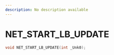```yaml
---
description: No description available 
---
```


# NET_START_LB_UPDATE

```cpp
void NET_START_LB_UPDATE(int _Unk0);
```